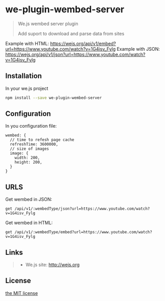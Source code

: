 # we-plugin-wembed-server

> We.js wembed server plugin
> 
> Add suport to download and parse data from sites

Example with HTML: https://wejs.org/api/v1/embed?url=https://www.youtube.com/watch?v=1G4isv_Fylg
Example with JSON: https://wejs.org/api/v1/json?url=https://www.youtube.com/watch?v=1G4isv_Fylg

## Installation

In your we.js project

```sh
npm install --save we-plugin-wembed-server
```

## Configuration

In you configuration file:

    wembed: {
      // time to refesh page cache
      refreshTime: 3600000,
      // size of images
      image: {
        width: 200,
        height: 200,
      }
    }

## URLS

Get wembed in JSON:

```
get /api/v1/:wembedType/json?url=https://www.youtube.com/watch?v=1G4isv_Fylg
```

Get wembed in HTML:

```
get /api/v1/:wembedType/embed?url=https://www.youtube.com/watch?v=1G4isv_Fylg
```

## Links

> * We.js site: http://wejs.org

## License

[the MIT license](https://github.com/wejs/we/blob/master/LICENSE.md)